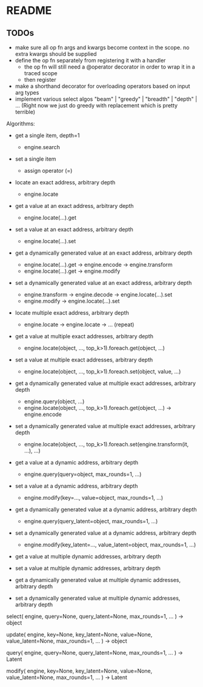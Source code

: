 # README

## TODOs

- make sure all op fn args and kwargs become context in the scope. no extra kwargs should be supplied
- define the op fn separately from registering it with a handler
  - the op fn will still need a @operator decorator in order to wrap it in a traced scope
  - then register
- make a shorthand decorator for overloading operators based on input arg types
- implement various select algos "beam" | "greedy" | "breadth" | "depth" | ... (Right now we just do greedy with replacement which is pretty terrible)

Algorithms:

- get a single item, depth=1
  - engine.search
- set a single item
  - assign operator (=)

- locate an exact address, arbitrary depth
  - engine.locate
- get a value at an exact address, arbitrary depth
  - engine.locate(...).get
- set a value at an exact address, arbitrary depth
  - engine.locate(...).set
- get a dynamically generated value at an exact address, arbitrary depth
  - engine.locate(...).get -> engine.encode -> engine.transform
  - engine.locate(...).get -> engine.modify
- set a dynamically generated value at an exact address, arbitrary depth
  - engine.transform -> engine.decode ->  engine.locate(...).set
  - engine.modify -> engine.locate(...).set

- locate multiple exact address, arbitrary depth
  - engine.locate -> engine.locate -> ... (repeat)
- get a value at multiple exact addresses, arbitrary depth
  - engine.locate(object, ..., top_k>1).foreach.get(object, ...)
- set a value at multiple exact addresses, arbitrary depth
  - engine.locate(object, ..., top_k>1).foreach.set(object, value, ...)
- get a dynamically generated value at multiple exact addresses, arbitrary depth
  - engine.query(object, ...)
  - engine.locate(object, ..., top_k>1).foreach.get(object, ...) -> engine.encode
- set a dynamically generated value at multiple exact addresses, arbitrary depth
  - engine.locate(object, ..., top_k>1).foreach.set(engine.transform(it, ...), ...)

- get a value at a dynamic address, arbitrary depth
  - engine.query(query=object, max_rounds=1, ...)
- set a value at a dynamic address, arbitrary depth
  - engine.modify(key=..., value=object, max_rounds=1, ...)
- get a dynamically generated value at a dynamic address, arbitrary depth
  - engine.query(query_latent=object, max_rounds=1, ...)
- set a dynamically generated value at a dynamic address, arbitrary depth
  - engine.modify(key_latent=..., value_latent=object, max_rounds=1, ...)

- get a value at multiple dynamic addresses, arbitrary depth
- set a value at multiple dynamic addresses, arbitrary depth
- get a dynamically generated value at multiple dynamic addresses, arbitrary depth
- set a dynamically generated value at multiple dynamic addresses, arbitrary depth

select(
  engine,
  query=None,
  query_latent=None,
  max_rounds=1,
  ...
) -> object

update(
  engine,
  key=None,
  key_latent=None,
  value=None,
  value_latent=None,
  max_rounds=1,
  ...
) -> object

query(
  engine,
  query=None,
  query_latent=None,
  max_rounds=1,
  ...
) -> Latent

modify(
  engine,
  key=None,
  key_latent=None,
  value=None,
  value_latent=None,
  max_rounds=1,
  ...
) -> Latent
